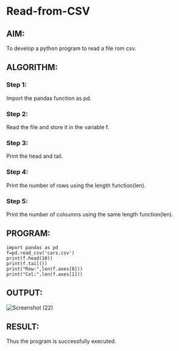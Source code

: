 # Read-from-CSV

## AIM:
To develop a python program to read a file rom csv.
## ALGORITHM:

### Step 1:
Import the pandas function as pd.
### Step 2:
Read the file and store it in the variable f.
### Step 3:
Print the head and tail.
### Step 4:
Print the number of rows using the length function(len).
### Step 5:
Print the number of coloumns using the same length function(len).

## PROGRAM:
```
import pandas as pd
f=pd.read_csv('cars.csv')
print(f.head(10))
print(f.tail())
print("Row:",len(f.axes[0]))
print("Col:",len(f.axes[1]))
```

## OUTPUT:
![Screenshot (22)](https://user-images.githubusercontent.com/118704873/214927007-d037f152-ba09-4233-adf5-1b26bcd5024c.png)


## RESULT:
Thus the program is successfully executed.
